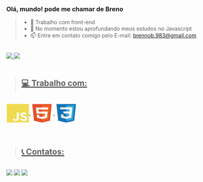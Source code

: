 ### Olá, mundo! pode me chamar de Breno

>- 🔭 Trabalho com front-end
>- 🌱 No momento estou aprofundando meus estudos no Javascript
>- 📫 Entre em contato comigo pelo E-mail: brennob.983@gmail.com

<br>

<div align="left">
  <a href="https://github.com/breno7164">
  <img height="180em" src="https://github-readme-stats.vercel.app/api?username=Breno7164&show_icons=true&theme=cobalt&include_all_commits=true&count_private=true"/>
  <img height="180em" src="https://github-readme-stats.vercel.app/api/top-langs/?username=Breno7164&layout=compact&langs_count=7&theme=cobalt"/>
</div>
  
<br>

> ## &#128187; Trabalho com:
<div style="display: inline_block">
  <br>
  <img align="center" alt="Breno-Js" height="50" width="60" src="https://raw.githubusercontent.com/devicons/devicon/master/icons/javascript/javascript-plain.svg">
  <img align="center" alt="Breno-HTML" height="50" width="60" src="https://raw.githubusercontent.com/devicons/devicon/master/icons/html5/html5-original.svg">
  <img align="center" alt="Breno-CSS" height="50" width="60" src="https://raw.githubusercontent.com/devicons/devicon/master/icons/css3/css3-original.svg">
</div>

<br>
<br>
  
> ## &#128222; Contatos:

<div>
  <br>
  <a href="https://www.linkedin.com/in/breno-barbosa-2683181a7/" target="_blank"><img src="https://img.shields.io/badge/-LinkedIn-%230077B5?style=for-the-badge&logo=linkedin&logoColor=white" target="_blank"></a>
  <a href = "mailto:brennob.983@gmail.com"><img src="https://img.shields.io/badge/-Gmail-%23333?style=for-the-badge&logo=gmail&logoColor=white" target="_blank"></a>
  <a href="https://www.instagram.com/xbreno_b/" target="_blank"><img src="https://img.shields.io/badge/-Instagram-%23E4405F?style=for-the-badge&logo=instagram&logoColor=white" target="_blank"></a>
</div>
